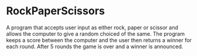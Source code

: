 # RockPaperScissors
A program that accepts user input as either rock, paper or scissor and allows the computer to give a random choiced of the same. The program keeps a score between the computer and the user then returns a winner for each round. After 5 rounds the game is over and a winner is announced.